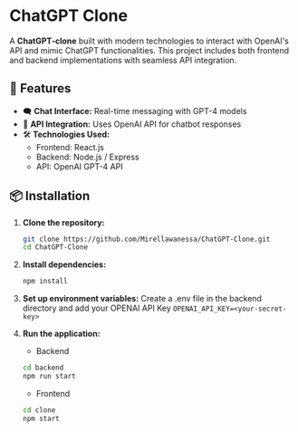 # ChatGPT Clone

A **ChatGPT-clone** built with modern technologies to interact with OpenAI's API and mimic ChatGPT functionalities. This project includes both frontend and backend implementations with seamless API integration.

## 🚀 Features

- 🗨️ **Chat Interface:** Real-time messaging with GPT-4 models
- 🔑 **API Integration:** Uses OpenAI API for chatbot responses
- 🛠 **Technologies Used:**
  - Frontend: React.js
  - Backend: Node.js / Express
  - API: OpenAI GPT-4 API

## 📦 Installation

1. **Clone the repository:**
   ```bash
   git clone https://github.com/Mirellawanessa/ChatGPT-Clone.git
   cd ChatGPT-Clone

2. **Install dependencies:**
    ```bash
    npm install

3. **Set up environment variables:**
    Create a .env file in the backend directory and add your OPENAI API Key
    `OPENAI_API_KEY=<your-secret-key>`

4. **Run the application:**
    - Backend
    ```bash
    cd backend
    npm run start
    
    ```
    - Frontend
    ```bash
    cd clone
    npm start
    ```


